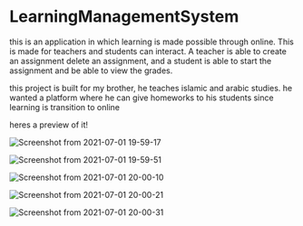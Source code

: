 # LearningManagementSystem







this is an application in which learning is made possible through online. This is made for teachers and students can interact. A teacher is able to create an assignment
delete an assignment, and a student is able to start the assignment and be able to view the grades.

this project is built for my brother, he teaches islamic and arabic studies. he wanted a platform where he can give homeworks to his students since learning is transition 
to online

heres a preview of it!



![Screenshot from 2021-07-01 19-59-17](https://user-images.githubusercontent.com/41705951/124203582-08648400-daab-11eb-9a25-80511e236484.png)

![Screenshot from 2021-07-01 19-59-51](https://user-images.githubusercontent.com/41705951/124203623-2631e900-daab-11eb-9fa2-9aff0b578deb.png)

![Screenshot from 2021-07-01 20-00-10](https://user-images.githubusercontent.com/41705951/124203699-4d88b600-daab-11eb-89d3-20a5f674078a.png)

![Screenshot from 2021-07-01 20-00-21](https://user-images.githubusercontent.com/41705951/124203716-58434b00-daab-11eb-8d96-2aabcdf3a2cd.png)

![Screenshot from 2021-07-01 20-00-31](https://user-images.githubusercontent.com/41705951/124203745-65603a00-daab-11eb-869f-d09d768678eb.png)
